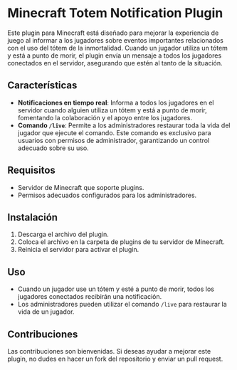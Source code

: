 # Minecraft Totem Notification Plugin

Este plugin para Minecraft está diseñado para mejorar la experiencia de juego al informar a los jugadores sobre eventos importantes relacionados con el uso del tótem de la inmortalidad. Cuando un jugador utiliza un tótem y está a punto de morir, el plugin envía un mensaje a todos los jugadores conectados en el servidor, asegurando que estén al tanto de la situación.

## Características

- **Notificaciones en tiempo real**: Informa a todos los jugadores en el servidor cuando alguien utiliza un tótem y está a punto de morir, fomentando la colaboración y el apoyo entre los jugadores.
- **Comando `/live`**: Permite a los administradores restaurar toda la vida del jugador que ejecute el comando. Este comando es exclusivo para usuarios con permisos de administrador, garantizando un control adecuado sobre su uso.

## Requisitos

- Servidor de Minecraft que soporte plugins.
- Permisos adecuados configurados para los administradores.

## Instalación

1. Descarga el archivo del plugin.
2. Coloca el archivo en la carpeta de plugins de tu servidor de Minecraft.
3. Reinicia el servidor para activar el plugin.

## Uso

- Cuando un jugador use un tótem y esté a punto de morir, todos los jugadores conectados recibirán una notificación.
- Los administradores pueden utilizar el comando `/live` para restaurar la vida de un jugador.

## Contribuciones

Las contribuciones son bienvenidas. Si deseas ayudar a mejorar este plugin, no dudes en hacer un fork del repositorio y enviar un pull request.

